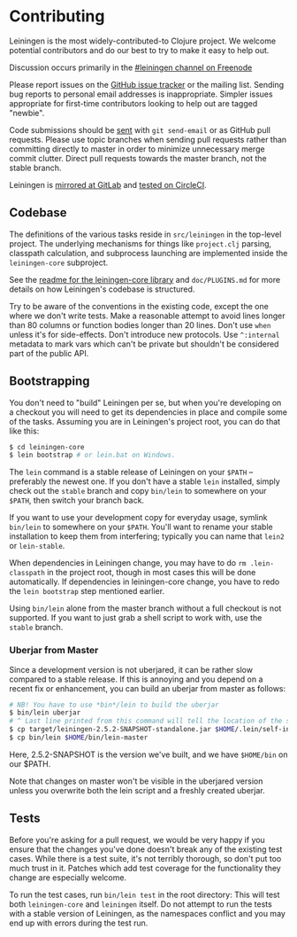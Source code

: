 # Contributing

Leiningen is the most widely-contributed-to Clojure project. We
welcome potential contributors and do our best to try to make it easy
to help out.

Discussion occurs primarily in the
[#leiningen channel on Freenode](irc://chat.freenode.net#leiningen)

Please report issues on the
[GitHub issue tracker](https://github.com/technomancy/leiningen/issues)
or the mailing list. Sending bug reports to personal email addresses
is inappropriate. Simpler issues appropriate for first-time
contributors looking to help out are tagged "newbie".

Code submissions should
be [sent](https://man.sr.ht/git.sr.ht/send-email.md) with `git
send-email` or as GitHub pull requests. Please use topic branches when
sending pull requests rather than committing directly to master in
order to minimize unnecessary merge commit clutter. Direct pull
requests towards the master branch, not the stable branch.

Leiningen is [mirrored at GitLab](https://gitlab.com/technomancy/leiningen)
and [tested on CircleCI](https://circleci.com/gh/technomancy/leiningen).

## Codebase

The definitions of the various tasks reside in `src/leiningen` in the
top-level project. The underlying mechanisms for things like
`project.clj` parsing, classpath calculation, and subprocess launching
are implemented inside the `leiningen-core` subproject.

See the
[readme for the leiningen-core library](https://github.com/technomancy/leiningen/blob/master/leiningen-core/README.md)
and `doc/PLUGINS.md` for more details on how Leiningen's codebase is
structured.

Try to be aware of the conventions in the existing code, except the
one where we don't write tests. Make a reasonable attempt to avoid
lines longer than 80 columns or function bodies longer than 20
lines. Don't use `when` unless it's for side-effects. Don't introduce
new protocols. Use `^:internal` metadata to mark vars which can't be
private but shouldn't be considered part of the public API.

## Bootstrapping

You don't need to "build" Leiningen per se, but when you're developing on a
checkout you will need to get its dependencies in place and compile some of the
tasks. Assuming you are in Leiningen's project root, you can do that like this:

```bash
$ cd leiningen-core
$ lein bootstrap # or lein.bat on Windows.
```

The `lein` command is a stable release of Leiningen on your `$PATH` – preferably
the newest one. If you don't have a stable `lein` installed, simply check out
the `stable` branch and copy `bin/lein` to somewhere on your `$PATH`, then
switch your branch back.

If you want to use your development copy for everyday usage, symlink
`bin/lein` to somewhere on your `$PATH`. You'll want to rename your
stable installation to keep them from interfering; typically you can
name that `lein2` or `lein-stable`.

When dependencies in Leiningen change, you may have to do `rm .lein-classpath`
in the project root, though in most cases this will be done automatically. If
dependencies in leiningen-core change, you have to redo the `lein bootstrap`
step mentioned earlier.

Using `bin/lein` alone from the master branch without a full checkout
is not supported. If you want to just grab a shell script to work
with, use the `stable` branch.

### Uberjar from Master

Since a development version is not uberjared, it can be rather slow compared to
a stable release. If this is annoying and you depend on a recent fix or
enhancement, you can build an uberjar from master as follows:

```bash
# NB! You have to use *bin*/lein to build the uberjar
$ bin/lein uberjar
# ^ Last line printed from this command will tell the location of the standalone
$ cp target/leiningen-2.5.2-SNAPSHOT-standalone.jar $HOME/.lein/self-installs
$ cp bin/lein $HOME/bin/lein-master
```

Here, 2.5.2-SNAPSHOT is the version we've built, and we have `$HOME/bin` on our
$PATH.

Note that changes on master won't be visible in the uberjared version unless you
overwrite both the lein script and a freshly created uberjar.

## Tests

Before you're asking for a pull request, we would be very happy if you ensure
that the changes you've done doesn't break any of the existing test cases. While
there is a test suite, it's not terribly thorough, so don't put too much trust
in it. Patches which add test coverage for the functionality they change are
especially welcome.

To run the test cases, run `bin/lein test` in the root directory: This will test
both `leiningen-core` and `leiningen` itself. Do not attempt to run the tests
with a stable version of Leiningen, as the namespaces conflict and you may end
up with errors during the test run.
